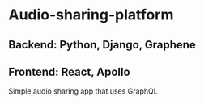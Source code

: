 # Audio-sharing-platform

## Backend: Python, Django, Graphene

## Frontend: React, Apollo

Simple audio sharing app that uses GraphQL